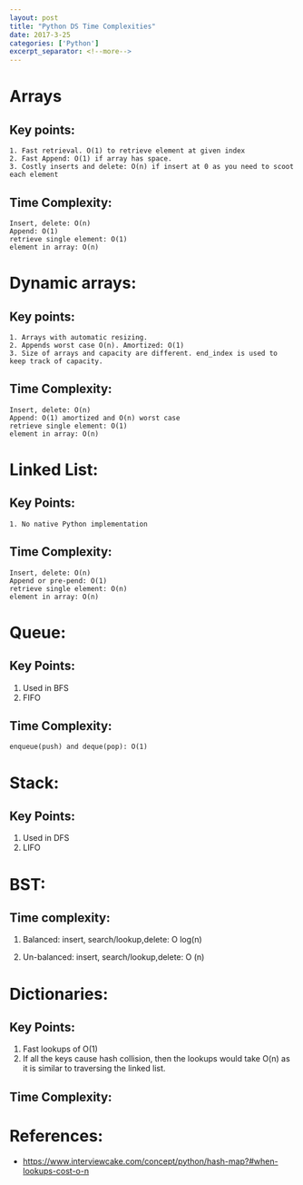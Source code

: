 ```yaml
---
layout: post
title: "Python DS Time Complexities"
date: 2017-3-25
categories: ['Python']
excerpt_separator: <!--more-->
---
```




# Arrays
## Key points:
    1. Fast retrieval. O(1) to retrieve element at given index
    2. Fast Append: O(1) if array has space.
    3. Costly inserts and delete: O(n) if insert at 0 as you need to scoot each element

## Time Complexity:
```
Insert, delete: O(n)
Append: O(1)
retrieve single element: O(1)
element in array: O(n)
```

# Dynamic arrays:
## Key points:
    1. Arrays with automatic resizing.
    2. Appends worst case O(n). Amortized: O(1)
    3. Size of arrays and capacity are different. end_index is used to keep track of capacity.
    
## Time Complexity:
```
Insert, delete: O(n)
Append: O(1) amortized and O(n) worst case
retrieve single element: O(1)
element in array: O(n)
```
# Linked List:
## Key Points:
    1. No native Python implementation

## Time Complexity:
```
Insert, delete: O(n) 
Append or pre-pend: O(1)
retrieve single element: O(n)
element in array: O(n)
```


# Queue:
## Key Points:
1. Used in BFS
2. FIFO

## Time Complexity:

```
enqueue(push) and deque(pop): O(1) 
```

# Stack:
## Key Points:
1. Used in DFS
2. LIFO


# BST:

## Time complexity:
1. Balanced:
insert, search/lookup,delete: O log(n)

2. Un-balanced:
insert, search/lookup,delete: O (n)

# Dictionaries:
## Key Points:
1. Fast lookups of O(1)
2. If all the keys cause hash collision, then the lookups would take O(n) as it is similar to traversing the linked list.


## Time Complexity:






# References:

- https://www.interviewcake.com/concept/python/hash-map?#when-lookups-cost-o-n